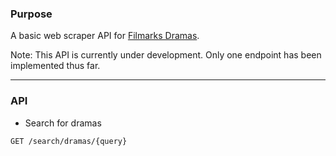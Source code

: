 ### Purpose

A basic web scraper API for [Filmarks Dramas](https://filmarks.com/dramas).

Note:
This API is currently under development. 
Only one endpoint has been implemented thus far.

---

### API

- Search for dramas

```sh
GET /search/dramas/{query}
```